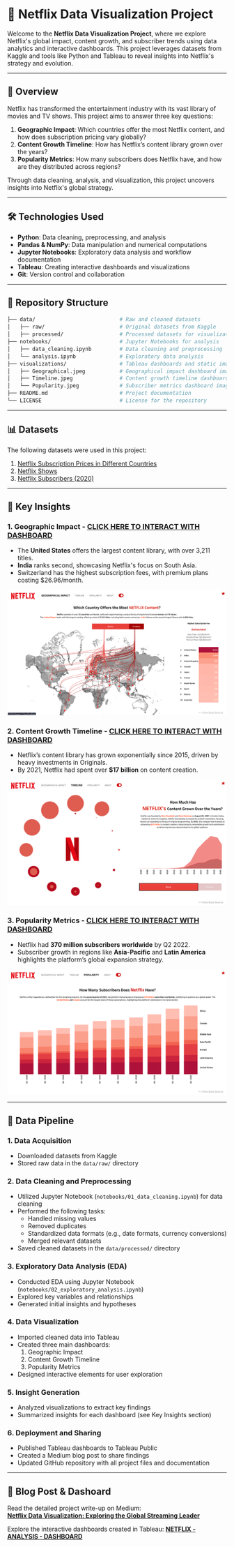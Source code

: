 # 🎥 Netflix Data Visualization Project

Welcome to the **Netflix Data Visualization Project**, where we explore Netflix's global impact, content growth, and subscriber trends using data analytics and interactive dashboards. This project leverages datasets from Kaggle and tools like Python and Tableau to reveal insights into Netflix's strategy and evolution.

---

## 📖 Overview

Netflix has transformed the entertainment industry with its vast library of movies and TV shows. This project aims to answer three key questions:

1. **Geographic Impact**: Which countries offer the most Netflix content, and how does subscription pricing vary globally?
2. **Content Growth Timeline**: How has Netflix’s content library grown over the years?
3. **Popularity Metrics**: How many subscribers does Netflix have, and how are they distributed across regions?

Through data cleaning, analysis, and visualization, this project uncovers insights into Netflix's global strategy.

---

## 🛠️ Technologies Used

- **Python**: Data cleaning, preprocessing, and analysis
- **Pandas & NumPy**: Data manipulation and numerical computations
- **Jupyter Notebooks**: Exploratory data analysis and workflow documentation
- **Tableau**: Creating interactive dashboards and visualizations
- **Git**: Version control and collaboration
---

## 📂 Repository Structure

```bash
├── data/                           # Raw and cleaned datasets
│   ├── raw/                        # Original datasets from Kaggle
│   ├── processed/                  # Processed datasets for visualization
├── notebooks/                      # Jupyter Notebooks for analysis
│   ├── data_cleaning.ipynb         # Data cleaning and preprocessing
│   └── analysis.ipynb              # Exploratory data analysis
├── visualizations/                 # Tableau dashboards and static images
│   ├── Geographical.jpeg           # Geographical impact dashboard image
│   ├── Timeline.jpeg               # Content growth timeline dashboard image
│   └── Popularity.jpeg             # Subscriber metrics dashboard image
├── README.md                       # Project documentation
└── LICENSE                         # License for the repository
```
---

## 📊 Datasets

The following datasets were used in this project:

1. [Netflix Subscription Prices in Different Countries](https://www.kaggle.com/datasets/prasertk/netflix-subscription-price-in-different-countries)
2. [Netflix Shows](https://www.kaggle.com/datasets/shivamb/netflix-shows)
3. [Netflix Subscribers (2020)](https://www.kaggle.com/datasets/pariaagharabi/netflix2020?select=DataNetflixSubscriber2020_V2.csv)

---

## 🔑 Key Insights

### 1. Geographic Impact - **[CLICK HERE TO INTERACT WITH DASHBOARD](https://public.tableau.com/app/profile/srinivas.barla/viz/Netflix_17352977889580/Geographical2)**  
- The **United States** offers the largest content library, with over 3,211 titles.
- **India** ranks second, showcasing Netflix's focus on South Asia.
- Switzerland has the highest subscription fees, with premium plans costing $26.96/month.
  
![Geographic Impact](Geographical.png "Geographical Summary")

### 2. Content Growth Timeline - **[CLICK HERE TO INTERACT WITH DASHBOARD](https://public.tableau.com/app/profile/srinivas.barla/viz/Netflix_17352977889580/Timeline2)**  
- Netflix’s content library has grown exponentially since 2015, driven by heavy investments in Originals.
- By 2021, Netflix had spent over **$17 billion** on content creation.

![Content Growth Timeline](Timeline.png "Timeline Summary")

### 3. Popularity Metrics - **[CLICK HERE TO INTERACT WITH DASHBOARD](https://public.tableau.com/app/profile/srinivas.barla/viz/Netflix_17352977889580/Popularity2)**  
- Netflix had **370 million subscribers worldwide** by Q2 2022.
- Subscriber growth in regions like **Asia-Pacific** and **Latin America** highlights the platform’s global expansion strategy.

![Popularity Metrics](Popularity.png "Popularity Summary")

---

## 🔄 Data Pipeline

### 1. Data Acquisition

- Downloaded datasets from Kaggle
- Stored raw data in the `data/raw/` directory

### 2. Data Cleaning and Preprocessing

- Utilized Jupyter Notebook (`notebooks/01_data_cleaning.ipynb`) for data cleaning
- Performed the following tasks:
  - Handled missing values
  - Removed duplicates
  - Standardized data formats (e.g., date formats, currency conversions)
  - Merged relevant datasets
- Saved cleaned datasets in the `data/processed/` directory

### 3. Exploratory Data Analysis (EDA)

- Conducted EDA using Jupyter Notebook (`notebooks/02_exploratory_analysis.ipynb`)
- Explored key variables and relationships
- Generated initial insights and hypotheses

### 4. Data Visualization

- Imported cleaned data into Tableau
- Created three main dashboards:
  1. Geographic Impact
  2. Content Growth Timeline
  3. Popularity Metrics
- Designed interactive elements for user exploration

### 5. Insight Generation

- Analyzed visualizations to extract key findings
- Summarized insights for each dashboard (see Key Insights section)

### 6. Deployment and Sharing

- Published Tableau dashboards to Tableau Public
- Created a Medium blog post to share findings
- Updated GitHub repository with all project files and documentation

---

## 📜 Blog Post & Dashoard

Read the detailed project write-up on Medium:  
[**Netflix Data Visualization: Exploring the Global Streaming Leader**](https://medium.com/@srinivasbarla2000/netflix-data-visualization-exploring-the-global-streaming-leader-4c3cd8e5577f)

Explore the interactive dashboards created in Tableau:                                                 **[NETFLIX - ANALYSIS - DASHBOARD](https://public.tableau.com/app/profile/srinivas.barla/viz/Netflix_17352977889580/Geographical2)**  

